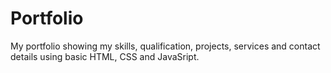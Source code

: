 # Portfolio

My portfolio showing my skills, qualification, projects, services and contact details using basic HTML, CSS and JavaSript.
